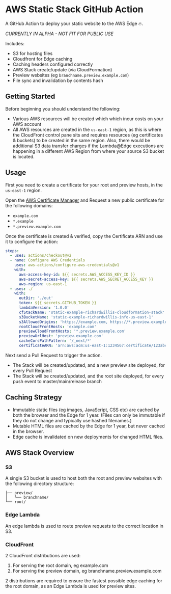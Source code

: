 # AWS Static Stack GitHub Action

A GitHub Action to deploy your static website to the AWS Edge 🔥.

_CURRENTLY IN ALPHA - NOT FIT FOR PUBLIC USE_

Includes:

- S3 for hosting files
- Cloudfront for Edge caching
- Caching headers configured correctly
- AWS Stack create/update (via CloudFormation)
- Preview websites (eg `branchname.preview.example.com`)
- File sync and invalidation by contents hash

## Getting Started

Before beginning you should understand the following:

- Various AWS resources will be created which which incur costs on your AWS account
- All AWS resources are created in the `us-east-1` region, as this is where the CloudFront control pane sits and requires resources (eg certificates & buckets) to be created in the same region. Also, there would be additional S3 data transfer charges if the Lambda@Edge executions are happening in a different AWS Region from where your source S3 bucket is located.

## Usage

First you need to create a certificate for your root and preview hosts, in the `us-east-1` region.

Open the [AWS Certificate Manager](https://console.aws.amazon.com/acm/home?region=us-east-1) and Request a new public certificate for the following domains:

- `example.com`
- `*.example`
- `*.preview.example.com`

Once the certificate is created & verified, copy the Certificate ARN and use it to configure the action:

```yaml
steps:
  - uses: actions/checkout@v2
  - name: Configure AWS Credentials
    uses: aws-actions/configure-aws-credentials@v1
    with:
      aws-access-key-id: ${{ secrets.AWS_ACCESS_KEY_ID }}
      aws-secret-access-key: ${{ secrets.AWS_SECRET_ACCESS_KEY }}
      aws-region: us-east-1
  - uses: ./
    with:
      outDir: './out'
      token: ${{ secrets.GITHUB_TOKEN }}
      lambdaVersion: '1.0.0'
      cfStackName: 'static-example-richardwillis-cloudformation-stack'
      s3BucketName: 'static-example-richardwillis-info-us-east-1'
      s3AllowedOrigins: 'https://example.com, https://*.preview.example.com'
      rootCloudFrontHosts: 'example.com'
      previewCloudFrontHosts: '*.preview.example.com'
      previewUrlHost: 'preview.example.com'
      cacheCorsPathPattern: '/_next/*'
      certificateARN: 'arn:aws:acm:us-east-1:1234567:certificate/123abc-123abc-1234-5678-abcdef'
```

Next send a Pull Request to trigger the action.

- The Stack will be created/updated, and a new preview site deployed, for every Pull Request
- The Stack will be created/updated, and the root site deployed, for every push event to master/main/release branch

## Caching Strategy

- Immutable static files (eg images, JavaScript, CSS etc) are cached by both the browser and the Edge for 1 year. (Files can only be immutable if they do not change and typically use hashed filenames.)
- Mutable HTML files are cached by the Edge for 1 year, but never cached in the browser.
- Edge cache is invalidated on new deployments for changed HTML files.

## AWS Stack Overview

### S3

A single S3 bucket is used to host both the root and preview websites with the following directory structure:

```console
├── preview/
│   └── branchname/
└── root/
```

### Edge Lambda

An edge lambda is used to route preview requests to the correct location in S3.

### CloudFront

2 CloudFront distributions are used:

1. For serving the root domain, eg example.com
2. For serving the preview domain, eg branchname.preview.example.com

2 distributions are required to ensure the fastest possible edge caching for the root domain, as an Edge Lambda is used for preview sites.
